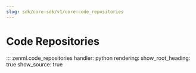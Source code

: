 ```yaml
---
slug: sdk/core-sdk/v1/core-code_repositories
---
```


# Code Repositories

::: zenml.code_repositories
    handler: python
    rendering:
      show_root_heading: true
      show_source: true
